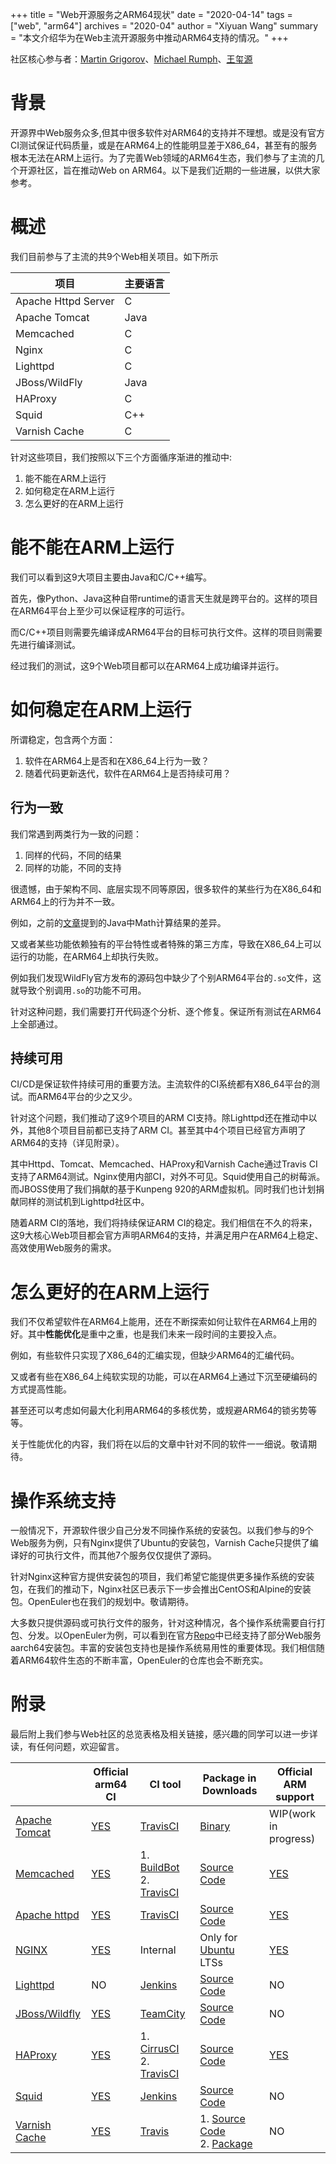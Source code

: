 +++
title = "Web开源服务之ARM64现状"
date = "2020-04-14"
tags = ["web", "arm64"]
archives = "2020-04"
author = "Xiyuan Wang"
summary = "本文介绍华为在Web主流开源服务中推动ARM64支持的情况。"
+++

社区核心参与者：[Martin Grigorov](https://github.com/martin-g)、[Michael Rumph](https://www.linkedin.com/in/mikerumph/)、[王玺源](https://github.com/wangxiyuan)

# 背景

开源界中Web服务众多,但其中很多软件对ARM64的支持并不理想。或是没有官方CI测试保证代码质量，或是在ARM64上的性能明显差于X86_64，甚至有的服务根本无法在ARM上运行。为了完善Web领域的ARM64生态，我们参与了主流的几个开源社区，旨在推动Web on ARM64。以下是我们近期的一些进展，以供大家参考。


# 概述

我们目前参与了主流的共9个Web相关项目。如下所示

|  项目   | 主要语言 |
|   -    |        - |
| Apache Httpd Server  | C |
| Apache Tomcat  | Java |
| Memcached | C |
| Nginx | C |
| Lighttpd | C |
| JBoss/WildFly | Java |
| HAProxy | C |
| Squid | C++ | C |
| Varnish Cache | C |

针对这些项目，我们按照以下三个方面循序渐进的推动中:

1. 能不能在ARM上运行
2. 如何稳定在ARM上运行
3. 怎么更好的在ARM上运行

# 能不能在ARM上运行

我们可以看到这9大项目主要由Java和C/C++编写。

首先，像Python、Java这种自带runtime的语言天生就是跨平台的。这样的项目在ARM64平台上至少可以保证程序的可运行。

而C/C++项目则需要先编译成ARM64平台的目标可执行文件。这样的项目则需要先进行编译测试。

经过我们的测试，这9个Web项目都可以在ARM64上成功编译并运行。

# 如何稳定在ARM上运行

所谓稳定，包含两个方面：

1. 软件在ARM64上是否和在X86_64上行为一致？
2. 随着代码更新迭代，软件在ARM64上是否持续可用？

## 行为一致

我们常遇到两类行为一致的问题：

1. 同样的代码，不同的结果
2. 同样的功能，不同的支持

很遗憾，由于架构不同、底层实现不同等原因，很多软件的某些行为在X86_64和ARM64上的行为并不一致。

例如，之前的[文章](https://kunpengcompute.github.io/2020/04/08/arm-you-hua-he-java-math-ku-you-guan-de-na-xie-keng/)提到的Java中Math计算结果的差异。

又或者某些功能依赖独有的平台特性或者特殊的第三方库，导致在X86_64上可以运行的功能，在ARM64上却执行失败。

例如我们发现WildFly官方发布的源码包中缺少了个别ARM64平台的`.so`文件，这就导致个别调用`.so`的功能不可用。

针对这种问题，我们需要打开代码逐个分析、逐个修复。保证所有测试在ARM64上全部通过。

## 持续可用

CI/CD是保证软件持续可用的重要方法。主流软件的CI系统都有X86_64平台的测试。而ARM64平台的少之又少。

针对这个问题，我们推动了这9个项目的ARM CI支持。除Lighttpd还在推动中以外，其他8个项目目前都已支持了ARM CI。甚至其中4个项目已经官方声明了ARM64的支持（详见附录）。

其中Httpd、Tomcat、Memcached、HAProxy和Varnish Cache通过Travis CI支持了ARM64测试。Nginx使用内部CI，对外不可见。Squid使用自己的树莓派。而JBOSS使用了我们捐献的基于Kunpeng 920的ARM虚拟机。同时我们也计划捐献同样的测试机到Lighttpd社区中。

随着ARM CI的落地，我们将持续保证ARM CI的稳定。我们相信在不久的将来，这9大核心Web项目都会官方声明ARM64的支持，并满足用户在ARM64上稳定、高效使用Web服务的需求。

# 怎么更好的在ARM上运行

我们不仅希望软件在ARM64上能用，还在不断探索如何让软件在ARM64上用的好。其中**性能优化**是重中之重，也是我们未来一段时间的主要投入点。

例如，有些软件只实现了X86_64的汇编实现，但缺少ARM64的汇编代码。

又或者有些在X86_64上纯软实现的功能，可以在ARM64上通过下沉至硬编码的方式提高性能。

甚至还可以考虑如何最大化利用ARM64的多核优势，或规避ARM64的锁劣势等等。

关于性能优化的内容，我们将在以后的文章中针对不同的软件一一细说。敬请期待。

# 操作系统支持

一般情况下，开源软件很少自己分发不同操作系统的安装包。以我们参与的9个Web服务为例，只有Nginx提供了Ubuntu的安装包，Varnish Cache只提供了编译好的可执行文件，而其他7个服务仅仅提供了源码。

针对Nginx这种官方提供安装包的项目，我们希望它能提供更多操作系统的安装包，在我们的推动下，Nginx社区已表示下一步会推出CentOS和Alpine的安装包。OpenEuler也在我们的规划中。敬请期待。

大多数只提供源码或可执行文件的服务，针对这种情况，各个操作系统需要自行打包、分发。以OpenEuler为例，可以看到在官方[Repo](https://repo.openeuler.org)中已经支持了部分Web服务aarch64安装包。丰富的安装包支持也是操作系统易用性的重要体现。我们相信随着ARM64软件生态的不断丰富，OpenEuler的仓库也会不断充实。


# 附录

最后附上我们参与Web社区的总览表格及相关链接，感兴趣的同学可以进一步详读，有任何问题，欢迎留言。

| | Official arm64 CI | CI tool | Package in Downloads | Official ARM support |
| - | - | - | - | - |
| [Apache Tomcat](https://tomcat.apache.org/) | [YES](https://github.com/apache/tomcat/commit/f386fbb4abaa3fe8f3b3df1da7d14f756c729e2e) | [TravisCI](https://github.com/apache/tomcat/blob/master/.travis.yml) | [Binary](https://tomcat.apache.org/download-90.cgi) | WIP(work in progress) |
| [Memcached](https://memcached.org/) | [YES](https://github.com/memcached/memcached/pull/593) | 1. [BuildBot](http://build.memcached.org:8010/) 2. [TravisCI](https://github.com/memcached/memcached/blob/master/.travis.yml) | [Source Code](https://memcached.org/downloads) | [YES](https://github.com/memcached/memcached/wiki/Hardware) |
| [Apache httpd](https://httpd.apache.org/) | [YES](https://markmail.org/message/ajm3eouaqfhm22ox)  | [TravisCI](https://github.com/apache/httpd/blob/trunk/.travis.yml) | [Source Code](http://httpd.apache.org/download.cgi) | [YES](https://github.com/apache/httpd/blob/2.4.x/CHANGES#L17-L20) |
| [NGINX](https://nginx.org/) | [YES](https://mailman.nginx.org/pipermail/nginx-devel/2020-January/012943.html) | Internal | Only for [Ubuntu](https://nginx.org/en/linux_packages.html) LTSs | [YES](https://nginx.org/en/linux_packages.html#Ubuntu) |
| [Lighttpd](https://www.lighttpd.net/) | NO | [Jenkins](https://ci.lighttpd.net/view/lighttpd1.4/job/lighttpd1.4/) | [Source Code](https://www.lighttpd.net/download/) | NO |
| [JBoss/Wildfly](https://www.wildfly.org/) | [YES](https://ci.wildfly.org/viewType.html?buildTypeId=WF_MasterLinuxArm64OpenJ911) | [TeamCity](https://ci.wildfly.org/) | [Source Code](https://wildfly.org/downloads/) | NO |
| [HAProxy](https://www.haproxy.org/) | [YES](https://github.com/haproxy/haproxy/commit/9bf2a1be89a6eaddb00f07b9d069a9a16c24c037) | 1. [CirrusCI](https://cirrus-ci.com/github/haproxy/haproxy) <br> 2. [TravisCI](https://github.com/haproxy/haproxy/blob/master/.travis.yml) | [Source Code](http://www.haproxy.org/) | [YES](https://www.haproxy.org/#plat) |
| [Squid](http://www.squid-cache.org/) | [YES](http://build.squid-cache.org/computer/arm64-rpi/) | [Jenkins](http://build.squid-cache.org/) | [Source Code](http://squid-cache.org/Versions/) | NO |
| [Varnish Cache](https://github.com/varnishcache/varnish-cache/) | [YES](https://github.com/varnishcache/varnish-cache/pull/3195) | [Travis](https://github.com/varnishcache/varnish-cache/blob/master/.travis.yml) | 1. [Source Code](https://varnish-cache.org/releases/index.html) <br> 2. [Package](https://packagecloud.io/varnishcache) | NO  |
